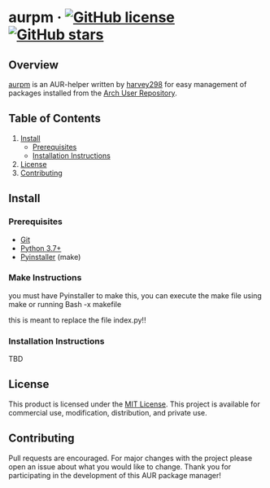 # aurpm &middot; [![GitHub license](https://img.shields.io/github/license/harvey298/aurpm.svg)](https://github.com/harvey298/aurpm/blob/master/LICENSE) [![GitHub stars](https://img.shields.io/github/stars/harvey298/aurpm.svg)](https://github.com/harvey298/aurpm/stargazers)

## Overview

[aurpm](https://github.com/harvey298/aurpm/) is an AUR-helper written by [harvey298](https://www.github.com/harvey298/) for easy management of packages installed from the [Arch User Repository](https://aur.archlinux.org/).

## Table of Contents

1. [Install](#install)
   - [Prerequisites](#prerequisites)
   - [Installation Instructions](#installation-instructions)
2. [License](#license)
3. [Contributing](#contributing)

## Install

### Prerequisites

 - [Git](https://www.nodejs.org/en/download/)
 - [Python 3.7+](https://www.python.org/downloads/)
 - [Pyinstaller](https://www.pyinstaller.org/) (make)

### Make Instructions

you must have Pyinstaller to make this, you can execute the make file using make or running Bash -x makefile

this is meant to replace the file index.py!!

### Installation Instructions

TBD

## License

This product is licensed under the [MIT License](https://github.com/harvey298/aurpm/blob/main/LICENSE). This project is available for commercial use, modification, distribution, and private use.

## Contributing

Pull requests are encouraged. For major changes with the project please open an issue about what you would like to change. Thank you for participating in the development of this AUR package manager!

